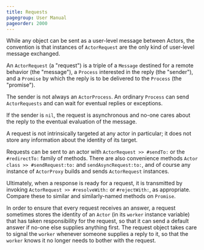```yaml
---
title: Requests
pagegroup: User Manual
pageorder: 2000
---
```


While any object can be sent as a user-level message between Actors,
the convention is that instances of `ActorRequest` are the only kind
of user-level message exchanged.

An `ActorRequest` (a "request") is a triple of a `Message` destined
for a remote behavior (the "message"), a `Process` interested in the
reply (the "sender"), and a `Promise` by which the reply is to be
delivered to the `Process` (the "promise").

The sender is not always an `ActorProcess`. An ordinary `Process` can
send `ActorRequests` and can wait for eventual replies or exceptions.

If the sender is `nil`, the request is asynchronous and no-one cares
about the reply to the eventual evaluation of the message.

A request is not intrinsically targeted at any actor in particular; it
does not store any information about the identity of its target.

Requests can be sent to an actor with `ActorRequest >> #sendTo:` or
the `#redirectTo:` family of methods. There are also convenience
methods `Actor class >> #sendRequest:to:` and `sendAsyncRequest:to:`,
and of course any instance of `ActorProxy` builds and sends
`ActorRequest` instances.

Ultimately, when a response is ready for a request, it is transmitted
by invoking `ActorRequest >> #resolveWith:` or `#rejectWith:`, as
appropriate. Compare these to similar and similarly-named methods on
`Promise`.

In order to ensure that every request receives an answer, a request
sometimes stores the identity of an `Actor` (in its `worker` instance
variable) that has taken responsibility for the request, so that it
can send a default answer if no-one else supplies anything first. The
request object takes care to signal the `worker` whenever someone
supplies a reply to it, so that the `worker` knows it no longer needs
to bother with the request.
